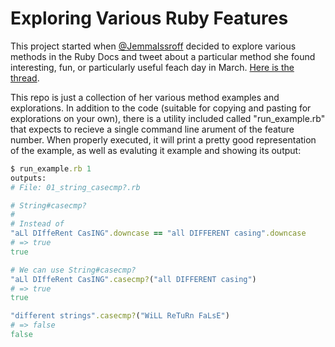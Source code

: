 # Exploring Various Ruby Features
This project started when [@JemmaIssroff](https://twitter.com/JemmaIssroff?s=20) decided to explore various methods in the Ruby Docs and tweet about a particular method she found interesting, fun, or particularly useful feach day in March. [Here is the thread](https://twitter.com/JemmaIssroff/status/1366398992356167684).

This repo is just a collection of her various method examples and explorations. In addition to the code (suitable for copying and pasting for explorations on your own), there is a utility included called "run_example.rb" that expects to recieve a single command line arument of the feature number. When properly executed, it will print a pretty good representation of the example, as well as evaluting it example and showing its output:
```ruby
$ run_example.rb 1
outputs:
# File: 01_string_casecmp?.rb

# String#casecmp?
#
# Instead of
"aLl DIffeRent CasING".downcase == "all DIFFERENT casing".downcase
# => true
true

# We can use String#casecmp?
"aLl DIffeRent CasING".casecmp?("all DIFFERENT casing")
# => true
true

"different strings".casecmp?("WiLL ReTuRn FaLsE")
# => false
false
```
